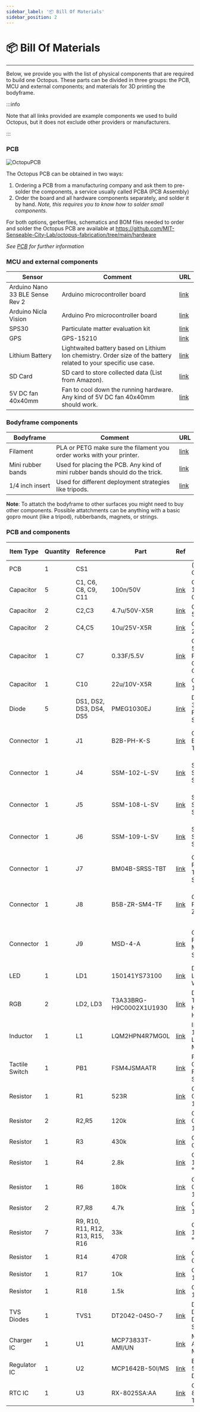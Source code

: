 ```yaml
---
sidebar_label: '📦 Bill Of Materials'
sidebar_position: 2
---
```


# 📦 Bill Of Materials

---

Below, we provide you with the list of physical components that are required to build one Octopus. These parts can be divided in three groups: the PCB, MCU and external components; and materials for 3D printing the bodyframe. 


:::info

Note that all links provided are example components we used to build Octopus, but it does not exclude other providers or manufacturers.

:::

### PCB

![OctopuPCB](../../static/img/electronics/OctopusPCB.png)
 
The Octopus PCB can be obtained in two ways: 
1. Ordering a PCB from a manufacturing company and ask them to pre-solder the components, a service usually called PCBA (PCB Assembly)
2. Order the board and all hardware components separately, and solder it by hand. *Note, this requires you to know how to solder small components.*

For both options, gerberfiles, schematics and BOM files needed to order and solder the Octopus PCB are available at https://github.com/MIT-Senseable-City-Lab/octopus-fabrication/tree/main/hardware

*See [PCB](../build/electronics.md) for further information*


### MCU and external components

| **Sensor** | **Comment** | **URL** |
|-----------------|-----------------|-----------------|
| Arduino Nano 33 BLE Sense Rev 2 | Arduino microcontroller board  | [link](https://store.arduino.cc/products/arduino-nano-33-ble) |
| Arduino Nicla Vision | Arduino Pro microcontroller board | [link](https://store.arduino.cc/products/nicla-vision) |
| SPS30 | Particulate matter evaluation kit | [link](https://sensirion.com/products/catalog/SEK-SPS30) |
| GPS | GPS-15210 | [link](https://www.digikey.nl/nl/products/detail/sparkfun-electronics/GPS-15210/10064422?gclsrc=aw.ds&&utm_adgroup=&utm_source=google&utm_medium=cpc&utm_campaign=PMax%20Shopping_Product_High%20ROAS&utm_term=&productid=10064422&utm_content=&utm_id=go_cmp-19662899439_adg-_ad-__dev-c_ext-_prd-10064422_sig-CjwKCAiA0rW6BhAcEiwAQH28IirRQWJAN0mfAIAmgZzMIgX9HwwFu55MEFqc6QxFvuBYOKGDAZJENRoC9_gQAvD_BwE&gad_source=1&gclid=CjwKCAiA0rW6BhAcEiwAQH28IirRQWJAN0mfAIAmgZzMIgX9HwwFu55MEFqc6QxFvuBYOKGDAZJENRoC9_gQAvD_BwE&gclsrc=aw.ds) |
| Lithium Battery | Lightwaited battery based on Lithium Ion chemistry. Order size of the battery related to your specific use case. | [link](https://www.sparkfun.com/products/13851) |
| SD Card | SD card to store collected data (List from Amazon). | [link](https://www.amazon.com/micro-sd-card/s?k=micro+sd+card) |
| 5V DC fan 40x40mm | Fan to cool down the running hardware. Any kind of 5V DC fan 40x40mm should work. | [link](https://www.amazon.com/WINSINN-Bearings-Brushless-Cooling-40mm10mm/dp/B08R9JJDYP/ref=sr_1_3?dib=eyJ2IjoiMSJ9.kiua4PwoDvy6YEgZbZBd-Fg6r1kBGUJ3gTOJhKDOtrJcp6vIjxJj5La3BUFeBFqDj9DNL313Qr3j3IuwoTitGeuVl7P3_3MV2HuZs-5BaxjuzBvJBuPVxyPr3O_VBim4DPfZmZXVs_0jaGZ1WcFfYXJl6FttFupFABEOZ3_d5avGKCRSSp1Pb_UmRgLFxHUNtBYPhWTBykmhAnm7W4B2fX32yrhik46irZ6D0VnosWI.u_Qy2gOcEro5xCuWbaEV0GUKhHCMzrd5wopiVcLzlfg&dib_tag=se&keywords=5V%2BDC%2Bfan%2B40x40mm&qid=1737731003&sr=8-3&th=1) |


### Bodyframe components

| **Bodyframe** | **Comment** | **URL** |
|-----------------|-----------------|-----------------|
| Filament |  PLA or PETG make sure the filament you order works with your printer. | [link](https://eu.store.bambulab.com/nl-nl/collections/pla/products/pla-basic-filament) |
| Mini rubber bands | Used for placing the PCB. Any kind of mini rubber bands should do the trick. | [link](https://www.amazon.com/Pack-of-300-Small-Hair-Elastics/dp/B003H54TY8/ref=sr_1_7?crid=OMQS1T259F9S&dib=eyJ2IjoiMSJ9.uJLkSiwuQOMWgLZ2ukFOQpcxkj-eCzyVC3rbcBJZHfH0s82BGGYD53Gec95Ttvqbyes1l6Rz40PnvkP8L-_KDOrNy17LJACTBcEZmO1KBmLbNaqj0kcyoAxKb_W55qviTYzcp3Qj5L_xGHCMvAkxYFwjESiBFACJrcssigr2rkWCLop4phy-U4O3UCkpB_Q0-kpEw9bMdxDG5gQ-kS-w5FVwqbsieadoJR92zq6tnwYpVZ4oyMKa-ptc_A4mNV4aNlIqbIkjdnmHmNeXuZov7PgrXO3ZfnULyRwKqBoMXctwMGYe6lxx1OzTjC4cS7cnCrD8G-rG_hZUjiHt6KmV_fHhUgprN12DubSe7T0aCeWVVUT-WMIKx1fals1oW5aV7BwUKh8KOHBbvJJ6GrOIfKXSadYYIGbhCxD7bFu6gaEHY3GOttfosBhP91gU5Ue-.5tLjR8ADCyKLKcPWO6c7Vydq0Vw9bYB9ZDMxdfEkd3Q&dib_tag=se&keywords=mini+rubber+band&qid=1737732260&sprefix=mini+rubber+ban%2Caps%2C199&sr=8-7) |
| 1/4 inch insert  | Used for different deployment strategies like tripods. | [link](https://www.amazon.nl/-/en/Kitchen-Thread-Insert-0-6-20-Cadmium/dp/B09CL453M5/) |

**Note**: To attatch the bodyframe to other surfaces you might need to buy other components. Possible attatchments can be anything with a basic gopro mount (like a tripod), rubberbands, magnets, or strings. 


### PCB and components


| Item Type          | Quantity | Reference                        | Part                      | Ref           | Description                                                                 | Pkg Type | Package           |
|--------------------|----------|----------------------------------|---------------------------|------------------------------|-----------------------------------------------------------------------------|----------|-------------------|
| PCB                | 1        | CS1                              |                           |                              | (7x7)mm HAL 4L Cu=35um                                                      |          |                   |
| Capacitor          | 5        | C1, C6, C8, C9, C11                  | 100n/50V                 | [link](https://www.findchips.com/search/CC0805KRX7R9BB104)           | CHIP CAP.CER. 100nF 50V 10% X7R 0805                                       | SMD      | CS-C-0805         |
| Capacitor          | 2        | C2,C3                            | 4.7u/50V-X5R             | [link](https://www.findchips.com/search/C2012X5R1H475K125AB)         | CHIP CAP.CER. 4.7uF 50V 10% X5R 0805                                       | SMD      | CS-C-0805         |
| Capacitor          | 2        | C4,C5                            | 10u/25V-X5R              | [link](https://www.findchips.com/search/CL21A106KAYNNNE)             | CHIP CAP.CER. 10uF 25V 10% X5R 0805                                        | SMD      | CS-C-0805         |
| Capacitor          | 1        | C7                               | 0.33F/5.5V               | [link](https://www.findchips.com/search/CB5R5334HF-ZJP)              | COND.EL.RAD. 0.33F 5.5V -20%+80% P=10 D=11.5x7.5 CB5R5334HF-ZJP CDA        | THT      | CT-1150-1000      |
| Capacitor          | 1        | C10                              | 22u/10V-X5R              | [link](https://www.findchips.com/search/CL21A226MPQNNNE)             | CHIP CAP.CER. 22uF 10V 20% X5R 0805                                        | SMD      | CS-C-0805         |
| Diode              | 5        | DS1, DS2, DS3, DS4, DS5              | PMEG1030EJ               | [link](https://www.findchips.com/search/PMEG1030EJ)                  | DIODE SCHOTTKY 3A 10V PMEG1030EJ NXP SOD323 SMT                            | SMD      | SOD323            |
| Connector          | 1        | J1                               | B2B-PH-K-S               | [link](https://www.findchips.com/search/B2B-PH-K-S)                  | CONN. PH 2P M P=2 B2B-PH-K-S JST THT                                       | THT      | J-2-0200-MDT-B2B  |
| Connector          | 1        | J4                               | SSM-102-L-SV             | [link](https://www.findchips.com/search/SSM-102-L-SV)                | STRIP 2P F/D P=2.54 SSM-102-L-SV SAMTEC SMT                                | SMT      | J-2-0254-FDS-SSM  |
| Connector          | 1        | J5                               | SSM-108-L-SV             | [link](https://www.findchips.com/search/SSM-108-L-SV)               | STRIP 8P F/D P=2.54 SSM-108-L-SV SAMTEC SMT                                | SMD      | J-8-0254-FDS-SSM  |
| Connector          | 1        | J6                               | SSM-109-L-SV             | [link](https://www.findchips.com/search/SSM-109-L-SV)               | STRIP 9P F/D P=2.54 SSM-109-L-SV SAMTEC SMT                                | SMT      | J-9-0254-FDS-SSM  |
| Connector          | 1        | J7                               | BM04B-SRSS-TBT           | [link](https://www.findchips.com/search/BM04B-SRSS-TBT)            | CONN. SH 4P M/D P=1 BM04B-SRSS-TBT(LF)(SN) JST SMT                         | SMD      | J-4-0100-MDS-SH   |
| Connector          | 1        | J8                               | B5B-ZR-SM4-TF            | [link](https://www.findchips.com/search/B5B-ZR-SM4-TF)               | CONN. ZH 5P M/D P=1.5 ZH JST B5B-ZR-SM4-TF                                 | SMD      | J-5-0150-MDS-B5B-ZR-SM4 |
| Connector          | 1        | J9                               | MSD-4-A                  | [link](https://www.findchips.com/search/MSD-4-A)                    | CONN. MICROSD 9P F/90° PUSH-PUSH MSD-4-A MOLEX SMT                         | SMD      | J-9-0110-FOS-MSD-4-A |
| LED                | 1        | LD1                              | 150141YS73100            | [link](https://www.findchips.com/search/150141YS73100)               | DIODE LED150141YS73100 WURTH SMT                                           | SMD      | LD-3228           |
| RGB                | 2        | LD2, LD3                          | T3A33BRG-H9C0002X1U1930  | [link](https://www.findchips.com/search/T3A33BRG-H9C0002X1U1930)   | DIODE LED RGB T3A33BRG-H9C0002X1U1930 HARVATEK SMT                         | SMD      | LD-T3A33          |
| Inductor           | 1        | L1                               | LQM2HPN4R7MG0L           | [link](https://www.findchips.com/search/LQM2HPN4R7MG0L)              | INDUCTOR 4.7uH 1.1A 20% 1008 LQM2HPN4R7MG0L MURATA SMT                    | SMD      | LS-1008           |
| Tactile Switch     | 1        | PB1                              | FSM4JSMAATR              | [link](http://fsm4jsmaatr/)                 | PULSANTE 24V 0.05A D=6x6 SPST FSM4JSMAATR TE SMT                          | SMD      | PB-OT-FSM4J       |
| Resistor           | 1        | R1                               | 523R                     | [link](https://www.findchips.com/search/CRCW0805523RFKEA)            | CHIP RES. 523R 0805 1/8W 1% 100PPM/°C                                      | SMD      | RS-0805           |
| Resistor           | 2        | R2,R5                            | 120k                     | [link](https://www.findchips.com/search/RC0805FR-07120KL)            | CHIP RES. 120K 0805 1/8W 1% 100PPM/°C                                      | SMD      | RS-0805           |
| Resistor           | 1        | R3                               | 430k                     | [link](https://www.findchips.com/search/CRCW0805430KFKEA)            | CHIP RES. 430K 0805 1/8W 1%                                                | SMD      | RS-0805           |
| Resistor           | 1        | R4                               | 2.8k                     | [link](https://www.findchips.com/search/RC0805FR-072K8L)             | CHIP RES. 2K8 0805 1/8W 1% 100PPM/°C                                      | SMD      | RS-0805           |
| Resistor           | 1        | R6                               | 180k                     | [link](https://www.findchips.com/search/RC0805FR-07180KL)            | CHIP RES. 180K 0805 1/8W 1% 100PPM/°C                                      | SMD      | RS-0805           |
| Resistor           | 2        | R7,R8                            | 4.7k                     | [link](https://www.findchips.com/search/CRCW08054K70FKEAC)           | CHIP RES. 4K7 0805 1/8W 1%                                                 | SMD      | RS-0805           |
| Resistor           | 7        | R9, R10, R11, R12, R13, R15, R16       | 33k                      | [link](https://www.findchips.com/search/RMCF0805FT33K0)              | CHIP RES. 33K 0805 1/8W 1% 100PPM/°C                                      | SMD      | RS-0805           |
| Resistor           | 1        | R14                              | 470R                     | [link](https://www.findchips.com/search/RC0805FR-07470RL)            | CHIP RES. 470R 0805 1/8W 1%                                                | SMD      | RS-0805           |
| Resistor           | 1        | R17                              | 10k                      | [link](https://www.findchips.com/search/RMCF0805FT10K0)              | CHIP RES. 10K 0805 1/8W 1%                                                 | SMD      | RS-0805           |
| Resistor           | 1        | R18                              | 1.5k                     | [link](https://www.findchips.com/search/311-1.5KARCT-ND)             | CHIP RES. 1K5 0805 1/8W 1%                                                 | SMD      | RS-0805           |
| TVS Diodes         | 1        | TVS1                             | DT2042-04SO-7            | [link](https://www.findchips.com/search/DT2042-04SO-7)               | DIODE TVS UNIDIR. DT2042-04SO-7 DIODES SOT23-6 SMT                         | SMD      | SOT23-6-DBV       |
| Charger IC         | 1        | U1                               | MCP73833T-AMI/UN         | [link](https://www.findchips.com/search/MCP73833T-AMI%2FUN)            | MCP73833T-AMI/UN MICROCHIP MSOP10 SMT                                      | SMD      | MSOP10            |
| Regulator IC       | 1        | U2                               | MCP1642B-50I/MS          | [link](https://www.findchips.com/search/MCP1642B-50I%2FMS)             | BOOST MCP1642B-50I/MS MICROCHIP DFN8 SMT                                   | SMD      | MSOP8             |
| RTC IC             | 1        | U3                               | RX-8025SA:AA             | [link](https://www.findchips.com/search/RX-8025SA%3AAA)                | CLOCK RX-8025SA:AA EPSON TIMING SOP14 SMT                                  | SMD      | SOP14             |
